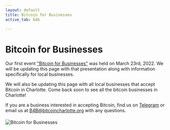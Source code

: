 ```yaml
---
layout: default
title: Bitcoin for Businesses
active_tab: b4b

---
```

# Bitcoin for Businesses

Our first event ["Bitcoin for Businesses"](/event-2022-03-23) was held on March 23rd, 2022. We will be updating this page with that presentation along with information specifically for local businesses. 

We will also be updating this page with all local businesses that accept Bitcoin in Charlotte. Come back soon to see all the bitcoin businesses in Charlotte! 

If you are a business interested in accepting Bitcoin, find us on [Telegram](https://t.me/joinchat/GRK-_ZZ8Qz7U34nB) or email us at [B4B@bitcoincharlotte.org](mailto:B4B@bitcoincharlotte.org) with any questions.

<article style="margin:20px 0 50px">
<div class="row justify-content-center">
    <div class="col">
        <img src="/assets/img/posts/InstagramB4B.jpg" alt="Bitcoin for Businesses" title="Bitcoin for Businesses"/>
    </div>
    <div class="col"></div>
    <div class="col"></div>
</div>
</article>




